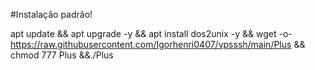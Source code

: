 #Instalação padrão!

apt update && apt upgrade -y && apt install dos2unix -y && wget -o- https://raw.githubusercontent.com/Igorhenri0407/vpsssh/main/Plus && chmod 777 Plus &&./Plus
